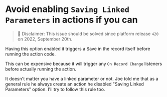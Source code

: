 # Avoid enabling `Saving Linked Parameters` in actions if you can

> 🛑 Disclaimer: This issue should be solved since platform release
> `420` on 2022, September 20th.

Having this option enabled it triggers a Save in the record itself
before running the action code.

This can be expensive because it will trigger any `On Record Change`
listeners before actually running the action.

It doesn't matter you have a linked parameter or not. Joe told me that
as a general rule he always create an action he disabled "Saving Linked
Parameters" option. I'll try to follow this rule too.
